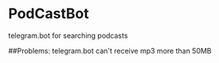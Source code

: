 # PodCastBot
telegram.bot for searching podcasts

##Problems:
telegram.bot can't receive mp3 more than 50MB
